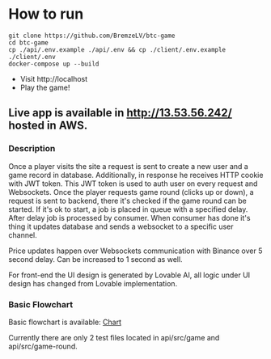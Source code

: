 # How to run 
```
git clone https://github.com/BremzeLV/btc-game
cd btc-game
cp ./api/.env.example ./api/.env && cp ./client/.env.example ./client/.env
docker-compose up --build
```
- Visit http://localhost
- Play the game!

## Live app is available in http://13.53.56.242/ hosted in AWS.

### Description
Once a player visits the site a request is sent to create a new user and a game record in database. Additionally, in response he receives HTTP cookie with JWT token. This JWT token is used to auth user on every request and Websockets. Once the player requests game round (clicks up or down), a request is sent to backend, there it's checked if the game round can be started. If it's ok to start, a job is placed in queue with a specified delay. After delay job is processed by consumer. When consumer has done it's thing it updates database and sends a websocket to a specific user channel. 

Price updates happen over Websockets communication with Binance over 5 second delay. Can be increased to 1 second as well.

For front-end the UI design is generated by Lovable AI, all logic under UI design has changed from Lovable implementation. 

### Basic Flowchart
Basic flowchart is available: [Chart](https://viewer.diagrams.net/?tags=%7B%7D&lightbox=1&highlight=0000ff&edit=_blank&layers=1&nav=1&title=Untitled%20Diagram.drawio&dark=auto#R%3Cmxfile%3E%3Cdiagram%20name%3D%22Page-1%22%20id%3D%22OQOm-Yjda7gNL8ZQwK8A%22%3E5VrbcuI4EP0aHrNlW7aBRy5JdmdmazPLbE3maUvYAjSRLUqWuczXr2TJ2EJAoMCBZF%2FAaktyu7vP6W5BCwyS1SOD89mfNEak5TnxqgWGLc9zPeCLLylZK0nY1YIpw7GeVAlG%2BBfSQkdLcxyjzJjIKSUcz01hRNMURdyQQcbo0pw2ocR86hxOkSUYRZDY0u845jMl7XjtSv47wtNZ%2BWQ37Ko7CSwn6zfJZjCmy5oI3LfAgFHK1VWyGiAijVfaRa172HN3oxhDKT9qwWRIP39drP1%2Fvz2v%2FNXnTw%2Fp4x1QuywgyfULa2X5urQAioVB9JAyPqNTmkJyX0n7jOZpjORjHDGq5nyhdC6ErhD%2BRJyvtXdhzqkQzXhC9F3xBmz9rNcXgx9y8FtQDoer%2Bs3hWo%2BUrlLBvTbRoozmLEIHDFHGFmRTxA%2FN8zeuEzGPaIKEQmIhQwRyvDAVgTr4ppt5m6VPFAsVPacESltHiYaJ13HMLZRielXlZXFRU6MSFb4%2FIQ5cKw56EafMCgYRxHN5mSdETQD9BWIcC8B8gWNEnmiGOaapmDKmnNOkNqFH8FTe4DIq6u6nOSc4RYMNhCvfyrVoddi7tjP0gm2bluNlBWSgRbMahkNnv%2FcMu59sZOfG0FYB7IeBr8bRFl4XbRu3l5ERHIe2HmNwXZs2lxOy45%2FjdrYo%2BjW92sZ8caE0uCz0bex%2FR%2BOMRi%2FCNV5IhH%2F6MV6IyykvoiCEiQRwOs7k1z%2FzGHKRoUUgMCycrlcIVYxFO8K8IAwzNKGmiEhEFGI7uCPBcaxQgDL8C46L%2FWRwaleIzYN%2BKxgeIhBdKujFVYI2Ank%2FfvfSzZ3EU919JaueGa13nrnt1gZ0MslQI0mhrN1qkTEUr7IW5OM5P%2Bn4GuR1BRIC4LIk1LzjQjubP%2F0hTYLYosDonqw%2BZzRCmVCvv5xhjkZzWBhwKUp70wtjGL1MC1%2F%2BpXK34Z2zkrbvbHFmYGdt13vLtN25iaydiTjlPdnRSH4kMMtwVIofMGkAH%2B0j8RGeCY%2BznNM9KXk9Iv6%2FyFSd1xKV63tdM1d55%2BWq5kmtbXm6j1OYvjc6uzabeTZirkFnaIX5c%2B1aNfztQA%2BrFkQOTu1ALt8wdLcK825gbqHI1GoYrI38cGsjt5nOw3qOVrjRTgLY%2Fe1Ipiehc28XGcMESdfIUPrIZKwQd5CNvfJU1Czxz24cPHNJc%2BTs2q3CgGBUaPMeqk7r%2FG3HWdHb8jSwi%2Fhr8PSxlHtEPQn0YfPrDVdwJomfZ3i70Pgke10HrVCU86L5hRPJM54Ty3b4Y7AU2FPG11iq44eXZKk3OMCwf974mqP8tqkoDG6tAQY3UjLuObfe3Gv%2B3BoER1JYQwfX4VYdCtrHlY%2BXApRvV3iH2u0RSmPZb5uVnjBClhP%2BkUs%2B8GrJd2a7XW7kdt6qwitD30qLA5pmeSLT4TsiVeBfm1R9%2B2cXDZO%2FNUxg8fmkzqqcCaFLy8TCILw5XEgKzhQbqxNIRl%2FQgBL5s%2B8wpdI%2F%2FQkmZEt0CXdtpUCww1vtHd4Cp3tLDKv%2FYCiwVP9kAff%2FAQ%3D%3D%3C%2Fdiagram%3E%3C%2Fmxfile%3E)

Currently there are only 2 test files located in api/src/game and api/src/game-round.
